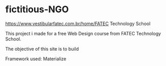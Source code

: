 # fictitious-NGO

https://www.vestibularfatec.com.br/home/FATEC Technology School

<p>This project i made for a free Web Design course from FATEC Technology School.</p>
The objective of this site is to build 

Framework used: Materialize
